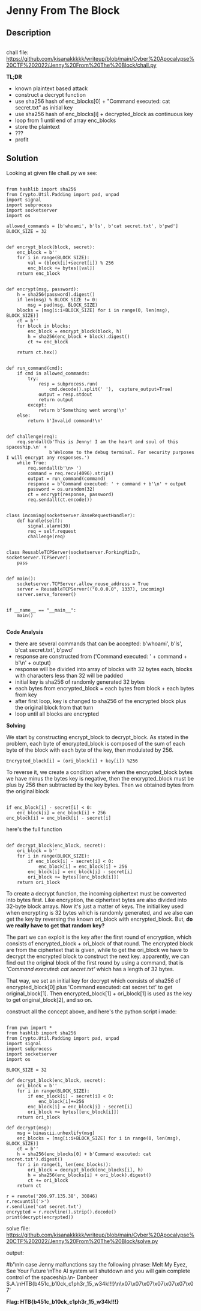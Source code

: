 <h1>Jenny From The Block</h1>
<!-- wp:heading -->
<h2><strong>Description</strong></h2>
<!-- /wp:heading -->

<!-- wp:preformatted -->
<pre class="wp-block-preformatted"></pre>
<!-- /wp:preformatted -->
chall file: https://github.com/kisanakkkkk/writeup/blob/main/Cyber%20Apocalypse%20CTF%202022/Jenny%20From%20The%20Block/chall.py
<p><strong>TL;DR</strong>

- known plaintext based attack
- construct a decrypt function
- use sha256 hash of enc_blocks[0] + "Command executed: cat secret.txt" as initial key
- use sha256 hash of enc_blocks[i] + decrypted_block as continuous key
- loop from 1 until end of array enc_blocks
- store the plaintext
- ???
- profit
</p>

<!-- wp:heading -->
<h2><strong>Solution</strong></h2>
<!-- /wp:heading -->

<!-- wp:paragraph -->
<p>Looking at given file chall.py we see:</p>
<!-- /wp:paragraph -->

<!-- wp:code -->
<pre class="wp-block-code"><code>
from hashlib import sha256
from Crypto.Util.Padding import pad, unpad
import signal
import subprocess
import socketserver
import os

allowed_commands = [b'whoami', b'ls', b'cat secret.txt', b'pwd']
BLOCK_SIZE = 32


def encrypt_block(block, secret):
    enc_block = b''
    for i in range(BLOCK_SIZE):
        val = (block[i]+secret[i]) % 256
        enc_block += bytes([val])
    return enc_block


def encrypt(msg, password):
    h = sha256(password).digest()
    if len(msg) % BLOCK_SIZE != 0:
        msg = pad(msg, BLOCK_SIZE)
    blocks = [msg[i:i+BLOCK_SIZE] for i in range(0, len(msg), BLOCK_SIZE)]
    ct = b''
    for block in blocks:
        enc_block = encrypt_block(block, h)
        h = sha256(enc_block + block).digest()
        ct += enc_block

    return ct.hex()


def run_command(cmd):
    if cmd in allowed_commands:
        try:
            resp = subprocess.run(
                cmd.decode().split(' '),  capture_output=True)
            output = resp.stdout
            return output
        except:
            return b'Something went wrong!\n'
    else:
        return b'Invalid command!\n'


def challenge(req):
    req.sendall(b'This is Jenny! I am the heart and soul of this spaceship.\n' +
                b'Welcome to the debug terminal. For security purposes I will encrypt any responses.')
    while True:
        req.sendall(b'\n> ')
        command = req.recv(4096).strip()
        output = run_command(command)
        response = b'Command executed: ' + command + b'\n' + output
        password = os.urandom(32)
        ct = encrypt(response, password)
        req.sendall(ct.encode())


class incoming(socketserver.BaseRequestHandler):
    def handle(self):
        signal.alarm(30)
        req = self.request
        challenge(req)


class ReusableTCPServer(socketserver.ForkingMixIn, socketserver.TCPServer):
    pass


def main():
    socketserver.TCPServer.allow_reuse_address = True
    server = ReusableTCPServer(("0.0.0.0", 1337), incoming)
    server.serve_forever()


if __name__ == "__main__":
    main()

</code></pre>
<!-- /wp:code -->

<!-- wp:paragraph -->
<p><strong>Code Analysis</strong></p>
<!-- /wp:paragraph -->

<!-- wp:paragraph -->
<ul>
  <li>there are several commands that can be accepted: b'whoami', b'ls', b'cat secret.txt', b'pwd'</li>
  <li>response are constructed from ('Command executed: ' + command + b'\n' + output)</li>
  <li>response will be divided into array of blocks with 32 bytes each, blocks with characters less than 32 will be padded</li>
  <li>initial key is sha256 of randomly generated 32 bytes</li>
  <li>each bytes from encrypted_block = each bytes from block + each bytes from key</li>
  <li>after first loop, key is changed to sha256 of the encrypted block plus the original block from that turn </li>
  <li>loop until all blocks are encrypted</li>
</ul>
<!-- /wp:paragraph -->

<!-- wp:paragraph -->
<p><strong>Solving</strong></p>
<!-- /wp:paragraph -->

<!-- wp:paragraph -->
<p>We start by constructing encrypt_block to decrypt_block. As stated in the problem, each byte of encrypted_block is composed of the sum of each byte of the block with each byte of the key, then modulated by 256.</p>
 <code>Encrypted_block[i] = (ori_block[i] + key[i]) %256</code>
 <p>
To reverse it, we create a condition where when the encrypted_block bytes we have minus the bytes key is negative, then the encrypted_block must be plus by 256 then subtracted by the key bytes. Then we obtained bytes from the original block</p>
<pre><code>
if enc_block[i] - secret[i] < 0:
    enc_block[i] = enc_block[i] + 256
enc_block[i] = enc_block[i] - secret[i]
</code></pre>
<p>here's the full function</p>
<pre><code>
def decrypt_block(enc_block, secret):
    ori_block = b''
    for i in range(BLOCK_SIZE):
        if enc_block[i] - secret[i] < 0:
            enc_block[i] = enc_block[i] + 256
        enc_block[i] = enc_block[i] - secret[i]
        ori_block += bytes([enc_block[i]])
    return ori_block
</code></pre>


<p>To create a decrypt function, the incoming ciphertext must be converted into bytes first. Like encryption, the ciphertext bytes are also divided into 32-byte block arrays. Now it's just a matter of keys. The initial key used when encrypting is 32 bytes which is randomly generated, and we also can get the key by reversing the known ori_block with encrypted_block. But, <strong>do we really have to get that random key?</strong></p>

<p>The part we can exploit is the key after the first round of encryption, which consists of encrypted_block + ori_block of that round. The encrypted block are from the ciphertext that is given, while to get the ori_block we have to decrypt the encrypted block to construct the next key. apparently, we can find out the original block of the first round by using a command, that is <em>'Command executed: cat secret.txt'</em> which has a length of 32 bytes.
</p>

<p>That way, we set an initial key for decrypt which consists of sha256 of encrypted_block[0] plus 'Command executed: cat secret.txt' to get original_block[1]. Then encrypted_block[1] + ori_block[1] is used as the key to get original_block[2], and so on.</p>

<p>construct all the concept above, and here's the python script i made:</p>

<pre><code>
from pwn import *
from hashlib import sha256
from Crypto.Util.Padding import pad, unpad
import signal
import subprocess
import socketserver
import os

BLOCK_SIZE = 32

def decrypt_block(enc_block, secret):
    ori_block = b''
    for i in range(BLOCK_SIZE):
        if enc_block[i] - secret[i] < 0:
            enc_block[i]+=256
        enc_block[i] = enc_block[i] - secret[i]
        ori_block += bytes([enc_block[i]])
    return ori_block

def decrypt(msg):
    msg = binascii.unhexlify(msg)
    enc_blocks = [msg[i:i+BLOCK_SIZE] for i in range(0, len(msg), BLOCK_SIZE)]
    ct = b''
    h = sha256(enc_blocks[0] + b'Command executed: cat secret.txt').digest()
    for i in range(1, len(enc_blocks)):
        ori_block = decrypt_block(enc_blocks[i], h)
        h = sha256(enc_blocks[i] + ori_block).digest()
        ct += ori_block
    return ct

r = remote('209.97.135.38', 30846)
r.recvuntil('>')
r.sendline('cat secret.txt')
encrypted = r.recvline().strip().decode()
print(decrypt(encrypted))
</code></pre>
<!-- /wp:code -->
solve file: https://github.com/kisanakkkkk/writeup/blob/main/Cyber%20Apocalypse%20CTF%202022/Jenny%20From%20The%20Block/solve.py

<!-- wp:paragraph -->
<p>output:</p>
<!-- /wp:paragraph -->
#b'\nIn case Jenny malfunctions say the following phrase: Melt My Eyez, See Your Future  \nThe AI system will shutdown and you will gain complete control of the spaceship.\n- Danbeer S.A.\nHTB{b451c_b10ck_c1ph3r_15_w34k!!!}\n\x07\x07\x07\x07\x07\x07\x07'

<p><strong>Flag: HTB{b451c_b10ck_c1ph3r_15_w34k!!!}</strong></p>
